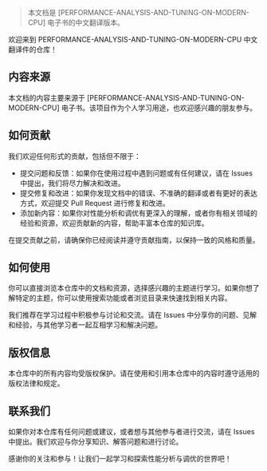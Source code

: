 > 本文档是 [PERFORMANCE-ANALYSIS-AND-TUNING-ON-MODERN-CPU] 电子书的中文翻译版本。

欢迎来到 PERFORMANCE-ANALYSIS-AND-TUNING-ON-MODERN-CPU 中文翻译件的仓库！

## 内容来源

本文档的内容主要来源于 [PERFORMANCE-ANALYSIS-AND-TUNING-ON-MODERN-CPU] 电子书。该项目作为个人学习用途，也欢迎感兴趣的朋友参与。


## 如何贡献

我们欢迎任何形式的贡献，包括但不限于：

- 提交问题和反馈：如果你在使用过程中遇到问题或有任何建议，请在 Issues 中提出，我们将尽力解决和改进。
- 提交修复和改进：如果你发现文档中的错误、不准确的翻译或者有更好的表达方式，欢迎提交 Pull Request 进行修复和改进。
- 添加新内容：如果你对性能分析和调优有更深入的理解，或者你有相关领域的经验和资源，欢迎贡献新的内容，帮助丰富本仓库的知识库。

在提交贡献之前，请确保你已经阅读并遵守贡献指南，以保持一致的风格和质量。

## 如何使用

你可以直接浏览本仓库中的文档和资源，选择感兴趣的主题进行学习。如果你想了解特定的主题，你可以使用搜索功能或者浏览目录来快速找到相关内容。

我们推荐在学习过程中积极参与讨论和交流。请在 Issues 中分享你的问题、见解和经验，与其他学习者一起互相学习和解决问题。

## 版权信息

本仓库中的所有内容均受版权保护。请在使用和引用本仓库中的内容时遵守适用的版权法律和规定。

## 联系我们

如果你对本仓库有任何问题或建议，或者想与其他参与者进行交流，请在 Issues 中提出。我们欢迎与你分享知识、解答问题和进行讨论。

感谢你的关注和参与！让我们一起学习和探索性能分析与调优的世界吧！
